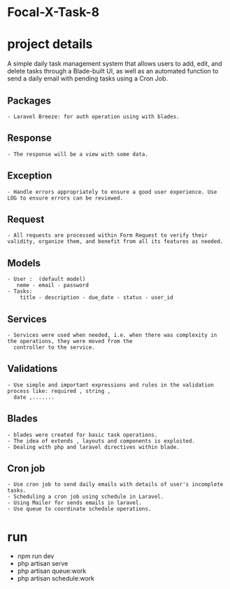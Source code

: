 # Focal-X-Task-8


# project details
A simple daily task management system that allows users to add, edit, and delete tasks through a Blade-built UI, as well as an automated function to send a daily email with pending tasks using a Cron Job.


## Packages
    - Laravel Breeze: for auth operation using with blades.


## Response
    - The response will be a view with some data.

## Exception
    - Handle errors appropriately to ensure a good user experience. Use LOG to ensure errors can be reviewed.

## Request
    - All requests are processed within Form Request to verify their validity, organize them, and benefit from all its features as needed.

## Models
    - User :  (default model)
       neme - email - password
    - Tasks:
        title - description - due_date - status - user_id
        

## Services
    - Services were used when needed, i.e. when there was complexity in the operations, they were moved from the
      controller to the service.


## Validations
    - Use simple and important expressions and rules in the validation process like: required , string ,
      date ,.......

## Blades
    - blades were created for basic task operations.
    - The idea of extends , layouts and components is exploited.
    - Dealing with php and laravel directives within blade.

## Cron job
    - Use cron job to send daily emails with details of user's incomplete tasks.
    - Scheduling a cron job using schedule in Laravel.
    - Using Mailer for sends emails in laravel.
    - Use queue to coordinate schedule operations.

 
# run
- npm run dev
- php artisan serve
- php artisan queue:work
- php artisan schedule:work 